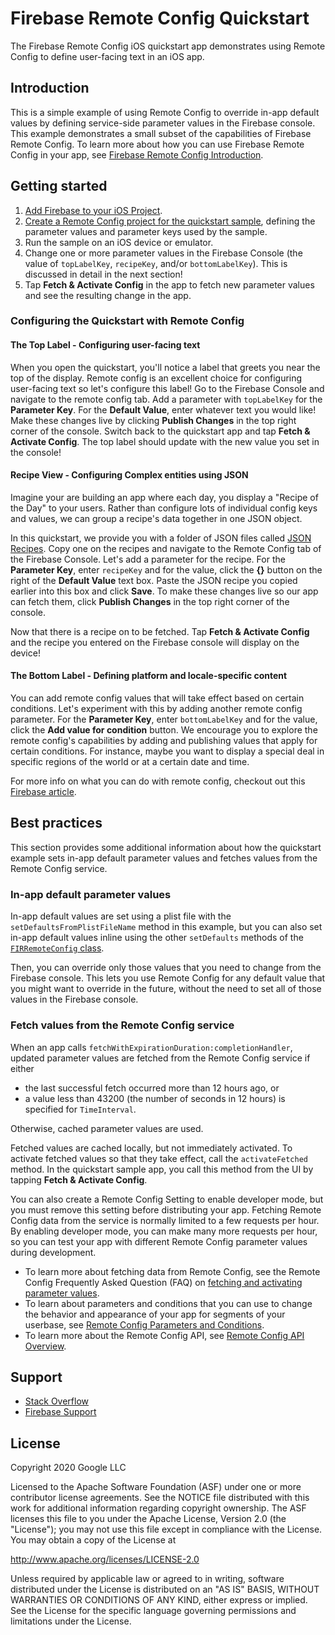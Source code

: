 Firebase Remote Config Quickstart
=============================

The Firebase Remote Config iOS quickstart app demonstrates using Remote
Config to define user-facing text in an iOS app.

Introduction
------------

This is a simple example of using Remote Config to override in-app default
values by defining service-side parameter values in the Firebase console. This
example demonstrates a small subset of the capabilities of Firebase Remote
Config. To learn more about how you can use Firebase Remote Config in your app,
see
[Firebase Remote Config Introduction](https://firebase.google.com/docs/remote-config/).

Getting started
---------------

1. [Add Firebase to your iOS Project](https://firebase.google.com/docs/ios/setup).
2. [Create a Remote Config project for the quickstart sample](https://firebase.google.com/docs/remote-config/ios#create_a_product_name_project_for_the_quickstart_sample),
   defining the parameter values and parameter keys used by the sample.
3. Run the sample on an iOS device or emulator.
4. Change one or more parameter values in the Firebase Console (the value of
  `topLabelKey`, `recipeKey`, and/or `bottomLabelKey`). This is discussed in detail in the next section!
5. Tap **Fetch & Activate Config** in the app to fetch new parameter values and see
  the resulting change in the app.

### Configuring the Quickstart with Remote Config
#### The Top Label - Configuring user-facing text
When you open the quickstart, you'll notice a label that greets you near the top of the display. Remote config is an excellent choice for configuring user-facing text so let's configure this label! Go to the Firebase Console and navigate to the remote config tab. Add a parameter with `topLabelKey` for the **Parameter Key**. For the **Default Value**, enter whatever text you would like! Make these changes live by clicking **Publish Changes** in the top right corner of the console. Switch back to the quickstart app and tap **Fetch & Activate Config**. The top label should update with the new value you set in the console!

#### Recipe View - Configuring Complex entities using JSON
Imagine your are building an app where each day, you display a "Recipe of the Day" to your users. Rather than configure lots of individual config keys and values, we can group a recipe's data together in one JSON object. 

In this quickstart, we provide you with a folder of JSON files called [JSON Recipes](https://github.com/firebase/quickstart-ios/tree/master/config/ConfigExample/JSON%20Recipes). Copy one on the recipes and navigate to the Remote Config tab of the Firebase Console. Let's add a parameter for the recipe. For the **Parameter Key**, enter `recipeKey` and for the value, click the **{}** button on the right of the **Default Value** text box. Paste the JSON recipe you copied earlier into this box and click **Save**. To make these changes live so our app can fetch them, click **Publish Changes** in the top right corner of the console.

Now that there is a recipe on to be fetched. Tap **Fetch & Activate Config** and the recipe you entered on the Firebase console will display on the device!

####  The Bottom Label - Defining platform and locale-specific content
You can add remote config values that will take effect based on certain conditions. Let's experiment with this by adding another remote config parameter. For the **Parameter Key**, enter `bottomLabelKey` and for the value, click the **Add value for condition** button. We encourage you to explore the remote config's capabilities by adding and publishing values that apply for certain conditions. For instance, maybe you want to display a special deal in specific regions of the world or at a certain date and time.


For more info on what you can do with remote config, checkout out this [Firebase article](https://firebase.google.com/docs/remote-config/use-cases).

Best practices
--------------
This section provides some additional information about how the quickstart
example sets in-app default parameter values and fetches values from the Remote
Config service.

### In-app default parameter values 

In-app default values are set using a plist file with the
`setDefaultsFromPlistFileName` method in this example, but you can also set
in-app default values inline using the other `setDefaults` methods of the
[`FIRRemoteConfig` class](https://firebase.google.com/docs/reference/ios/firebaseremoteconfig/api/reference/Classes/FIRRemoteConfig).

Then, you can override only those values that you need to change from the
Firebase console. This lets you use Remote Config for any default value that you
might want to override in the future, without the need to set all of those
values in the Firebase console.

### Fetch values from the Remote Config service 

When an app calls `fetchWithExpirationDuration:completionHandler`, updated
parameter values are fetched from the Remote Config service if either

* the last successful fetch occurred more than 12 hours ago, or
* a value less than 43200 (the number of seconds in 12 hours) is specified for
  `TimeInterval`.

Otherwise, cached parameter values are used.

Fetched values are cached locally, but not immediately activated. To activate
fetched values so that they take effect, call the `activateFetched` method. In
the quickstart sample app, you call this method from the UI by tapping
**Fetch & Activate Config**.

You can also create a Remote Config Setting to enable developer mode, but you
must remove this setting before distributing your app. Fetching Remote Config
data from the service is normally limited to a few requests per hour. By
enabling developer mode, you can make many more requests per hour, so you can
test your app with different Remote Config parameter values during development.

- To learn more about fetching data from Remote Config, see the Remote Config
  Frequently Asked Question (FAQ) on
  [fetching and activating parameter values](https://firebase.google.com/support/faq#remote-config-values).
- To learn about parameters and conditions that you can use to change the
  behavior and appearance of your app for segments of your userbase, see
  [Remote Config Parameters and Conditions](https://firebase.google.com/docs/remote-config/parameters).
- To learn more about the Remote Config API, see
  [Remote Config API Overview](https://firebase.google.com/docs/remote-config/api-overview).

Support
-------

- [Stack Overflow](https://stackoverflow.com/questions/tagged/firebase-remote-config)
- [Firebase Support](https://firebase.google.com/support/)

License
-------

Copyright 2020 Google LLC

Licensed to the Apache Software Foundation (ASF) under one or more contributor
license agreements.  See the NOTICE file distributed with this work for
additional information regarding copyright ownership.  The ASF licenses this
file to you under the Apache License, Version 2.0 (the "License"); you may not
use this file except in compliance with the License.  You may obtain a copy of
the License at

  http://www.apache.org/licenses/LICENSE-2.0

Unless required by applicable law or agreed to in writing, software
distributed under the License is distributed on an "AS IS" BASIS, WITHOUT
WARRANTIES OR CONDITIONS OF ANY KIND, either express or implied.  See the
License for the specific language governing permissions and limitations under
the License.

